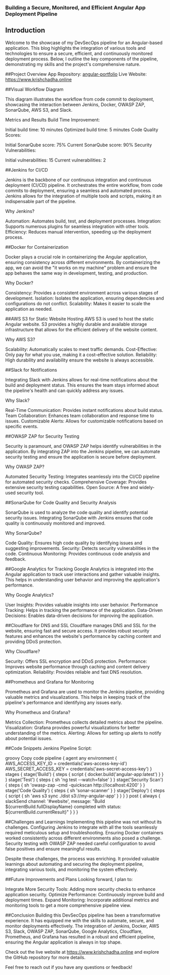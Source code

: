 ### Building a Secure, Monitored, and Efficient Angular App Deployment Pipeline
## Introduction
Welcome to the showcase of my DevSecOps pipeline for an Angular-based application. This blog highlights the integration of various tools and technologies to ensure a secure, efficient, and continuously monitored deployment process. Below, I outline the key components of the pipeline, demonstrating my skills and the project's comprehensive nature.

##Project Overview
App Repository: [angular-portfolio](https://github.com/krishchadha/angular-portfolio.git)
Live Website: https://www.krishchadha.online

##Visual Workflow Diagram

This diagram illustrates the workflow from code commit to deployment, showcasing the interaction between Jenkins, Docker, OWASP ZAP, SonarQube, AWS S3, and Slack.

Metrics and Results
Build Time Improvement:

Initial build time: 10 minutes
Optimized build time: 5 minutes
Code Quality Scores:

Initial SonarQube score: 75%
Current SonarQube score: 90%
Security Vulnerabilities:

Initial vulnerabilities: 15
Current vulnerabilities: 2


##Jenkins for CI/CD

Jenkins is the backbone of our continuous integration and continuous deployment (CI/CD) pipeline. It orchestrates the entire workflow, from code commits to deployment, ensuring a seamless and automated process. Jenkins allows for the integration of multiple tools and scripts, making it an indispensable part of the pipeline.

Why Jenkins?

Automation: Automates build, test, and deployment processes.
Integration: Supports numerous plugins for seamless integration with other tools.
Efficiency: Reduces manual intervention, speeding up the deployment process.

##Docker for Containerization

Docker plays a crucial role in containerizing the Angular application, ensuring consistency across different environments. By containerizing the app, we can avoid the "it works on my machine" problem and ensure the app behaves the same way in development, testing, and production.

Why Docker?

Consistency: Provides a consistent environment across various stages of development.
Isolation: Isolates the application, ensuring dependencies and configurations do not conflict.
Scalability: Makes it easier to scale the application as needed.

##AWS S3 for Static Website Hosting
AWS S3 is used to host the static Angular website. S3 provides a highly durable and available storage infrastructure that allows for the efficient delivery of the website content.

Why AWS S3?

Scalability: Automatically scales to meet traffic demands.
Cost-Effective: Only pay for what you use, making it a cost-effective solution.
Reliability: High durability and availability ensure the website is always accessible.

##Slack for Notifications

Integrating Slack with Jenkins allows for real-time notifications about the build and deployment status. This ensures the team stays informed about the pipeline's health and can quickly address any issues.

Why Slack?

Real-Time Communication: Provides instant notifications about build status.
Team Collaboration: Enhances team collaboration and response time to issues.
Customizable Alerts: Allows for customizable notifications based on specific events.

##OWASP ZAP for Security Testing

Security is paramount, and OWASP ZAP helps identify vulnerabilities in the application. By integrating ZAP into the Jenkins pipeline, we can automate security testing and ensure the application is secure before deployment.

Why OWASP ZAP?

Automated Security Testing: Integrates seamlessly into the CI/CD pipeline for automated security checks.
Comprehensive Coverage: Provides extensive security testing capabilities.
Open Source: A free and widely-used security tool.

##SonarQube for Code Quality and Security Analysis

SonarQube is used to analyze the code quality and identify potential security issues. Integrating SonarQube with Jenkins ensures that code quality is continuously monitored and improved.

Why SonarQube?

Code Quality: Ensures high code quality by identifying issues and suggesting improvements.
Security: Detects security vulnerabilities in the code.
Continuous Monitoring: Provides continuous code analysis and feedback.

##Google Analytics for Tracking
Google Analytics is integrated into the Angular application to track user interactions and gather valuable insights. This helps in understanding user behavior and improving the application's performance.

Why Google Analytics?

User Insights: Provides valuable insights into user behavior.
Performance Tracking: Helps in tracking the performance of the application.
Data-Driven Decisions: Enables data-driven decisions for improving the application.

##Cloudflare for DNS and SSL
Cloudflare manages DNS and SSL for the website, ensuring fast and secure access. It provides robust security features and enhances the website's performance by caching content and providing DDoS protection.

Why Cloudflare?

Security: Offers SSL encryption and DDoS protection.
Performance: Improves website performance through caching and content delivery optimization.
Reliability: Provides reliable and fast DNS resolution.

##Prometheus and Grafana for Monitoring

Prometheus and Grafana are used to monitor the Jenkins pipeline, providing valuable metrics and visualizations. This helps in keeping track of the pipeline's performance and identifying any issues early.

Why Prometheus and Grafana?

Metrics Collection: Prometheus collects detailed metrics about the pipeline.
Visualization: Grafana provides powerful visualizations for better understanding of the metrics.
Alerting: Allows for setting up alerts to notify about potential issues.

##Code Snippets
Jenkins Pipeline Script:

groovy
Copy code
pipeline {
    agent any
    environment {
        AWS_ACCESS_KEY_ID = credentials('aws-access-key-id')
        AWS_SECRET_ACCESS_KEY = credentials('aws-secret-access-key')
    }
    stages {
        stage('Build') {
            steps {
                script {
                    docker.build('angular-app:latest')
                }
            }
        }
        stage('Test') {
            steps {
                sh 'ng test --watch=false'
            }
        }
        stage('Security Scan') {
            steps {
                sh 'owasp-zap -cmd -quickscan http://localhost:4200'
            }
        }
        stage('Code Quality') {
            steps {
                sh 'sonar-scanner'
            }
        }
        stage('Deploy') {
            steps {
                script {
                    sh 'aws s3 sync ./dist s3://my-angular-app'
                }
            }
        }
    }
    post {
        always {
            slackSend channel: '#website', message: "Build ${currentBuild.fullDisplayName} completed with status: ${currentBuild.currentResult}"
        }
    }
}


##Challenges and Learnings
Implementing this pipeline was not without its challenges. Configuring Jenkins to integrate with all the tools seamlessly required meticulous setup and troubleshooting. Ensuring Docker containers worked consistently across different environments also posed a challenge. Security testing with OWASP ZAP needed careful configuration to avoid false positives and ensure meaningful results.

Despite these challenges, the process was enriching. It provided valuable learnings about automating and securing the deployment pipeline, integrating various tools, and monitoring the system effectively.

##Future Improvements and Plans
Looking forward, I plan to:

Integrate More Security Tools: Adding more security checks to enhance application security.
Optimize Performance: Continuously improve build and deployment times.
Expand Monitoring: Incorporate additional metrics and monitoring tools to get a more comprehensive pipeline view.

##Conclusion
Building this DevSecOps pipeline has been a transformative experience. It has equipped me with the skills to automate, secure, and monitor deployments effectively. The integration of Jenkins, Docker, AWS S3, Slack, OWASP ZAP, SonarQube, Google Analytics, Cloudflare, Prometheus, and Grafana has resulted in a robust and efficient pipeline, ensuring the Angular application is always in top shape.

Check out the live website at https://www.krishchadha.online and explore the GitHub repository for more details.

Feel free to reach out if you have any questions or feedback!
